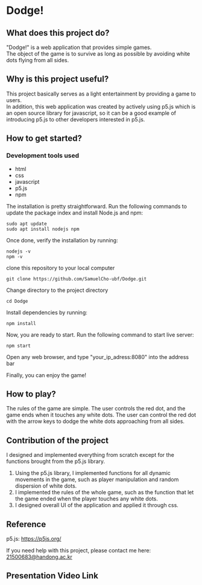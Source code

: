 # Dodge!

## What does this project do?
"Dodge!" is a web application that provides simple games.  
The object of the game is to survive as long as possible by avoiding white dots flying from all sides.

## Why is this project useful?
This project basically serves as a light entertainment by providing a game to users.  
In addition, this web application was created by actively using p5.js which is an open source library for javascript, so it can be a good example of introducing p5.js to other developers interested in p5.js.

## How to get started?
### Development tools used
- html
- css
- javascript
- p5.js
- npm

The installation is pretty straightforward. Run the following commands to update the package index and install Node.js and npm:
```
sudo apt update
sudo apt install nodejs npm
```
Once done, verify the installation by running:
```
nodejs -v
npm -v
```
clone this repository to your local computer
```
git clone https://github.com/SamuelCho-ubf/Dodge.git
```
Change directory to the project directory
```
cd Dodge
```
Install dependencies by running: 
```
npm install
```
Now, you are ready to start. Run the following command to start live server:
```
npm start
```

Open any web browser, and type "your_ip_adress:8080" into the address bar  

Finally, you can enjoy the game!


## How to play?
The rules of the game are simple. The user controls the red dot, and the game ends when it touches any white dots. The user can control the red dot with the arrow keys to dodge the white dots approaching from all sides.

## Contribution of the project
I designed and implemented everything from scratch except for the functions brought from the p5.js library.  
1. Using the p5.js library, I implemented functions for all dynamic movements in the game, such as player manipulation and random dispersion of white dots. 
2. I implemented the rules of the whole game, such as the function that let the game ended when the player touches any white dots.  
3. I designed overall UI of the application and applied it through css.

## Reference
p5.js: https://p5js.org/

If you need help with this project, please contact me here: 21500683@handong.ac.kr

## Presentation Video Link
